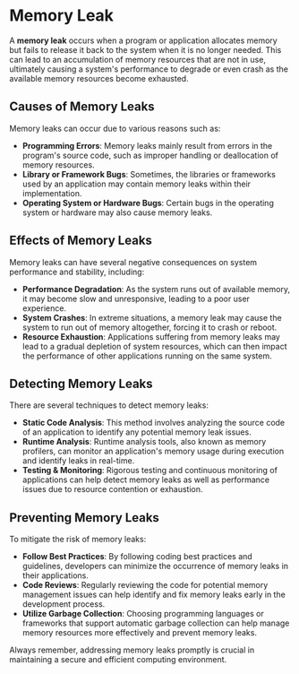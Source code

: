 # Memory Leak

A **memory leak** occurs when a program or application allocates memory but fails to release it back to the system when it is no longer needed. This can lead to an accumulation of memory resources that are not in use, ultimately causing a system's performance to degrade or even crash as the available memory resources become exhausted.

## Causes of Memory Leaks

Memory leaks can occur due to various reasons such as:

- **Programming Errors**: Memory leaks mainly result from errors in the program's source code, such as improper handling or deallocation of memory resources.
- **Library or Framework Bugs**: Sometimes, the libraries or frameworks used by an application may contain memory leaks within their implementation.
- **Operating System or Hardware Bugs**: Certain bugs in the operating system or hardware may also cause memory leaks.

## Effects of Memory Leaks

Memory leaks can have several negative consequences on system performance and stability, including:

- **Performance Degradation**: As the system runs out of available memory, it may become slow and unresponsive, leading to a poor user experience.
- **System Crashes**: In extreme situations, a memory leak may cause the system to run out of memory altogether, forcing it to crash or reboot.
- **Resource Exhaustion**: Applications suffering from memory leaks may lead to a gradual depletion of system resources, which can then impact the performance of other applications running on the same system.

## Detecting Memory Leaks

There are several techniques to detect memory leaks:

- **Static Code Analysis**: This method involves analyzing the source code of an application to identify any potential memory leak issues.
- **Runtime Analysis**: Runtime analysis tools, also known as memory profilers, can monitor an application's memory usage during execution and identify leaks in real-time.
- **Testing & Monitoring**: Rigorous testing and continuous monitoring of applications can help detect memory leaks as well as performance issues due to resource contention or exhaustion.

## Preventing Memory Leaks

To mitigate the risk of memory leaks:

- **Follow Best Practices**: By following coding best practices and guidelines, developers can minimize the occurrence of memory leaks in their applications.
- **Code Reviews**: Regularly reviewing the code for potential memory management issues can help identify and fix memory leaks early in the development process.
- **Utilize Garbage Collection**: Choosing programming languages or frameworks that support automatic garbage collection can help manage memory resources more effectively and prevent memory leaks.

Always remember, addressing memory leaks promptly is crucial in maintaining a secure and efficient computing environment.
